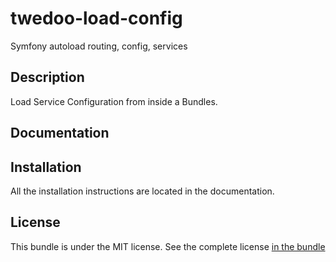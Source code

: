 # twedoo-load-config
Symfony autoload routing, config, services

## Description
Load Service Configuration from inside a Bundles.

Documentation
-------------

 

Installation
------------

All the installation instructions are located in the documentation.

License
-------

This bundle is under the MIT license. See the complete license [in the bundle](LICENSE)
